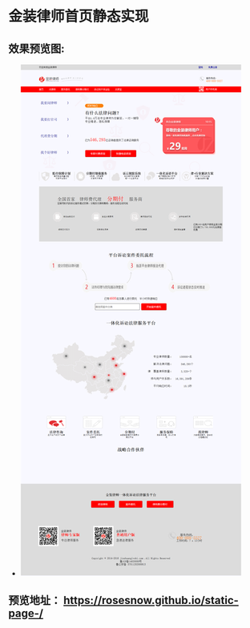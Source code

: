 金装律师首页静态实现
===

## 效果预览图:
 + ![正在加载~](https://github.com/RoseSnow/static-page-/blob/master/Preview-imgs/jzls.png)

## 预览地址： https://rosesnow.github.io/static-page-/
